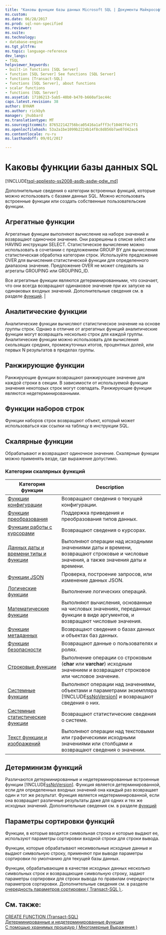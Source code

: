```yaml
---
title: "Каковы функции базы данных Microsoft SQL | Документы Майкрософт"
ms.custom: 
ms.date: 06/28/2017
ms.prod: sql-non-specified
ms.reviewer: 
ms.suite: 
ms.technology:
- database-engine
ms.tgt_pltfrm: 
ms.topic: language-reference
dev_langs:
- TSQL
helpviewer_keywords:
- built-in functions [SQL Server]
- function [SQL Server] See functions [SQL Server]
- functions [Transact-SQL]
- functions [SQL Server], about functions
- scalar functions
- functions [SQL Server]
ms.assetid: 17186213-5ab5-40b0-b470-b660af1ec44c
caps.latest.revision: 38
author: BYHAM
ms.author: rickbyh
manager: jhubbard
ms.translationtype: MT
ms.sourcegitcommit: 876522142756bca05416a1afff3cf10467f4c7f1
ms.openlocfilehash: 53a2a1be1099b2224b14f8c8d856b7ae07d42ac6
ms.contentlocale: ru-ru
ms.lasthandoff: 09/01/2017

---
```

# <a name="what-are-the-sql-database-functions"></a>Каковы функции базы данных SQL
[!INCLUDE[tsql-appliesto-ss2008-asdb-asdw-pdw_md](../../includes/tsql-appliesto-ss2008-asdb-asdw-pdw-md.md)]

Дополнительные сведения о категории встроенных функций, которые можно использовать с базами данных SQL. Можно использовать встроенные функции или создать собственные пользовательские функции.
  
## <a name="aggregate-functions"></a>Агрегатные функции

Агрегатные функции выполняют вычисление на наборе значений и возвращают одиночное значение. Они разрешены в списке select или HAVING инструкции SELECT. Статистическое вычисление можно использовать в сочетании с предложением GROUP BY для вычисления статистическая обработка категории строк. Используйте предложение OVER для вычисления статистической функции для определенного диапазона значение. Предложение OVER не может следовать за агрегаты GROUPING или GROUPING_ID.

Все агрегатные функции являются детерминированными, что означает, что они всегда возвращают одинаковое значение при их запуске на одинаковых входных значений. Дополнительные сведения см. в разделе [функций](../../relational-databases/user-defined-functions/deterministic-and-nondeterministic-functions.md). |

## <a name="analytic-functions"></a>Аналитические функции
Аналитические функции вычисляют статистическое значение на основе группы строк. Однако в отличие от агрегатных функций аналитические функции могут возвращать несколько строк для каждой группы. Аналитические функции можно использовать для вычисления скользящих средних, промежуточных итогов, процентных долей, или первых N результатов в пределах группы.

## <a name="ranking-functions"></a>Ранжирующие функции
Ранжирующие функции возвращают ранжирующее значение для каждой строки в секции. В зависимости от используемой функции значения некоторых строк могут совпадать. Ранжирующие функции являются недетерминированными.

## <a name="rowset-functions"></a>Функции наборов строк
Функции наборов строк возвращают объект, который может использоваться как ссылки на таблицу в инструкции SQL.

## <a name="scalar-functions"></a>Скалярные функции
Обрабатывают и возвращают одиночное значение. Скалярные функции можно применять везде, где выражение допустимо.

### <a name="categories-of-scalar-functions"></a>Категории скалярных функций
  
|Категория функции|Description|  
|-----------------------|-----------------|  
|[Функции конфигурации](configuration-functions-transact-sql.md)|Возвращают сведения о текущей конфигурации.|  
|[Функции преобразования](conversion-functions-transact-sql.md)|Поддержка приведения и преобразования типов данных.|  
|[Функции работы с курсорами](cursor-functions-transact-sql.md)|Возвращают сведения о курсорах.|  
|[Данных даты и времени типы и функции](date-and-time-data-types-and-functions-transact-sql.md)|Выполняют операции над исходными значениями даты и времени, возвращают строковые и числовые значения, а также значения даты и времени.|  
|[Функции JSON](json-functions-transact-sql.md)|Проверка, построение запросов, или изменение данных JSON.|  
|[Логические функции](http://msdn.microsoft.com/library/5b2b4546-951b-462d-91d5-e41fc5acd6f9)|Выполнение логических операций.|  
|[Математические функции](mathematical-functions-transact-sql.md)|Выполняют вычисления, основанные на числовых значениях, переданных функции в виде аргументов, и возвращают числовые значения.|  
|[Функции метаданных](metadata-functions-transact-sql.md)|Возвращают сведения о базах данных и объектах баз данных.|  
|[Функции безопасности](security-functions-transact-sql.md)|Возвращают данные о пользователях и ролях.|  
|[Строковые функции](string-functions-transact-sql.md)|Выполнение операции со строковым (**char** или **varchar**) исходным значением и возвращают строковое или числовое значение.|  
|[Системные функции](../../relational-databases/system-functions/system-functions-for-transact-sql.md)|Выполняют операции над значениями, объектами и параметрами экземпляра [!INCLUDE[ssNoVersion](../../includes/ssnoversion-md.md)] и возвращают сведения о них.|  
|[Системные статистические функции](system-statistical-functions-transact-sql.md)|Возвращают статистические сведения о системе.|  
|[Текст функции и изображений](http://msdn.microsoft.com/library/b9c70488-1bf5-4068-a003-e548ccbc5199)|Выполняют операции над текстовыми или графическими исходными значениями или столбцами и возвращают сведения о значении.|  
  
## <a name="function-determinism"></a>Детерминизм функций  
 Различаются детерминированные и недетерминированные встроенные функции [!INCLUDE[ssNoVersion](../../includes/ssnoversion-md.md)]. Функция является детерминированной, если для определенных входных значений она каждый раз возвращает один и тот же результат. Функция является недетерминированной, если она возвращает различные результаты даже для одних и тех же исходных значений. Дополнительные сведения см. в разделе [функций](../../relational-databases/user-defined-functions/deterministic-and-nondeterministic-functions.md)  
  
## <a name="function-collation"></a>Параметры сортировки функций  
 Функции, в которые вводится символьная строка и которые выдают ее, используют параметры сортировки входной строки для строки вывода.  
  
 Функции, которые обрабатывают несимвольные исходные данные и выдают символьную строку, применяют при выводе параметры сортировки по умолчанию для текущей базы данных.  
  
 Функции, обрабатывающие в качестве исходных данных несколько символьных строк и возвращающие символьную строку, задают параметры сортировки для строки вывода по правилам очередности параметров сортировки. Дополнительные сведения см. в разделе [очередность параметров сортировки &#40; Transact-SQL &#41; ](../../t-sql/statements/collation-precedence-transact-sql.md).  
  
## <a name="see-also"></a>См. также:  
 [CREATE FUNCTION (Transact-SQL)](../../t-sql/statements/create-function-transact-sql.md)   
 [Детерминированные и недетерминированные функции](../../relational-databases/user-defined-functions/deterministic-and-nondeterministic-functions.md)   
 [С помощью хранимых процедур &#40; Многомерные Выражения &#41;](../../mdx/using-stored-procedures-mdx.md)  
  
  
